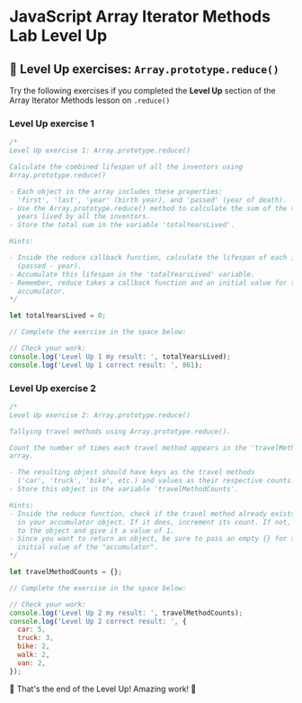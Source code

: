 <h1>
  <span class="headline">JavaScript Array Iterator Methods Lab</span>
  <span class="subhead">Level Up</span>
</h1>


## 🚀 Level Up exercises: `Array.prototype.reduce()`

Try the following exercises if you completed the **Level Up** section of the Array Iterator Methods lesson on `.reduce()`

### Level Up exercise 1

```js
/*
Level Up exercise 1: Array.prototype.reduce()

Calculate the combined lifespan of all the inventors using 
Array.prototype.reduce()

- Each object in the array includes these properties: 
  'first', 'last', 'year' (birth year), and 'passed' (year of death).
- Use the Array.prototype.reduce() method to calculate the sum of the total 
  years lived by all the inventors.
- Store the total sum in the variable 'totalYearsLived'.

Hints:

- Inside the reduce callback function, calculate the lifespan of each inventor 
  (passed - year).
- Accumulate this lifespan in the 'totalYearsLived' variable.
- Remember, reduce takes a callback function and an initial value for the 
  accumulator.
*/

let totalYearsLived = 0;

// Complete the exercise in the space below:

// Check your work:
console.log('Level Up 1 my result: ', totalYearsLived);
console.log('Level Up 1 correct result: ', 861);
```

### Level Up exercise 2

```js
/*
Level Up exercise 2: Array.prototype.reduce()

Tallying travel methods using Array.prototype.reduce(). 

Count the number of times each travel method appears in the 'travelMethods'
array.

- The resulting object should have keys as the travel methods 
  ('car', 'truck', 'bike', etc.) and values as their respective counts.
- Store this object in the variable 'travelMethodCounts'.

Hints:
- Inside the reduce function, check if the travel method already exists as a key
  in your accumulator object. If it does, increment its count. If not, add it 
  to the object and give it a value of 1.
- Since you want to return an object, be sure to pass an empty {} for the 
  initial value of the "accumulator".
*/

let travelMethodCounts = {};

// Complete the exercise in the space below:

// Check your work:
console.log('Level Up 2 my result: ', travelMethodCounts);
console.log('Level Up 2 correct result: ', {
  car: 5,
  truck: 3,
  bike: 2,
  walk: 2,
  van: 2,
});
```

🚀 That's the end of the Level Up! Amazing work! 🚀
